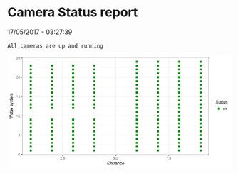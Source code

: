 Camera Status report
================
17/05/2017 - 03:27:39

    All cameras are up and running

![](camreport_files/figure-markdown_github/unnamed-chunk-2-1.png)
